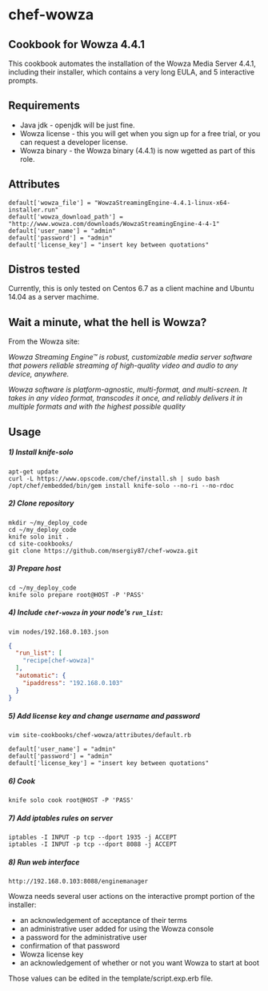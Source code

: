 chef-wowza
===================

Cookbook for Wowza 4.4.1
------------

This cookbook automates the installation of the Wowza Media Server 4.4.1, including their installer, which contains a very long EULA, and 5 interactive prompts.

Requirements
------------
- Java jdk - openjdk will be just fine.
- Wowza license - this you will get when you sign up for a free trial, or you can request a developer license.
- Wowza binary - the Wowza binary (4.4.1) is now wgetted as part of this role.

Attributes
------------
```
default['wowza_file'] = "WowzaStreamingEngine-4.4.1-linux-x64-installer.run"
default['wowza_download_path'] = "http://www.wowza.com/downloads/WowzaStreamingEngine-4-4-1"
default['user_name'] = "admin"
default['password'] = "admin"
default['license_key'] = "insert key between quotations"
```

Distros tested
----------
Currently, this is only tested on Centos 6.7 as a client machine and Ubuntu 14.04 as a server machime.

Wait a minute, what the hell is Wowza?
------------
From the Wowza site:

_Wowza Streaming Engine™ is robust, customizable media server software that powers reliable streaming of high-quality video and audio to any device, anywhere._

_Wowza software is platform-agnostic, multi-format, and multi-screen. It takes in any video format, transcodes it once, and reliably delivers it in multiple formats and with the highest possible quality_

Usage
------------
##### 1) Install knife-solo
```shell
apt-get update
curl -L https://www.opscode.com/chef/install.sh | sudo bash
/opt/chef/embedded/bin/gem install knife-solo --no-ri --no-rdoc
```

##### 2) Clone repository
```shell
mkdir ~/my_deploy_code
cd ~/my_deploy_code
knife solo init .
cd site-cookbooks/
git clone https://github.com/msergiy87/chef-wowza.git
```

##### 3) Prepare host
```shell
cd ~/my_deploy_code
knife solo prepare root@HOST -P 'PASS'
```

##### 4) Include `chef-wowza` in your node's `run_list`:
```shell
vim nodes/192.168.0.103.json
```
```json
{
  "run_list": [
    "recipe[chef-wowza]"
  ],
  "automatic": {
    "ipaddress": "192.168.0.103"
  }
}
```
##### 5) Add license key and change username and password
```shell
vim site-cookbooks/chef-wowza/attributes/default.rb

default['user_name'] = "admin"
default['password'] = "admin"
default['license_key'] = "insert key between quotations"
```

##### 6) Cook
```shell
knife solo cook root@HOST -P 'PASS'
```

##### 7) Add iptables rules on server
```shell
iptables -I INPUT -p tcp --dport 1935 -j ACCEPT
iptables -I INPUT -p tcp --dport 8088 -j ACCEPT
```

##### 8) Run web interface
```
http://192.168.0.103:8088/enginemanager
```

Wowza needs several user actions on the interactive prompt portion of the installer:
- an acknowledgement of acceptance of their terms
- an administrative user added for using the Wowza console
- a password for the administrative user
- confirmation of that password
- Wowza license key
- an acknowledgement of whether or not you want Wowza to start at boot

Those values can be edited in the template/script.exp.erb file.
